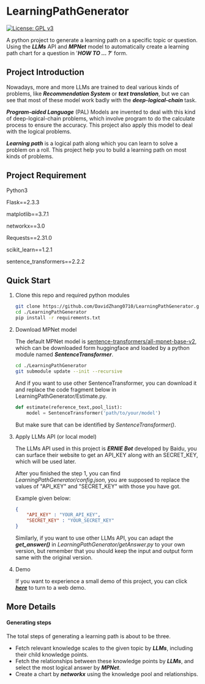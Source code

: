 # LearningPathGenerator

[![License: GPL v3](https://img.shields.io/badge/License-GPLv3-blue.svg)](https://github.com/DavidZhang0710/LearningPathGenerator/blob/main/LICENSE)

A python project to generate a learning path on a specific topic or question. Using the ***LLMs*** API and ***MPNet*** model to automatically create a learning path chart for a question in '***HOW TO ... ?***' form.

## Project Introduction
Nowadays, more and more LLMs are trained to deal various kinds of problems, like ***Recommendation System*** or ***text translation***, but we can see that most of these model work badly with the ***deep-logical-chain*** task.

***Program-aided Language*** (PAL) Models are invented to deal with this kind of deep-logical-chain problems, which involve program to do the calculate process to ensure the accuracy. This project also apply this model to deal with the logical problems.

***Learning path*** is a logical path along which you can learn to solve a problem on a roll. This project help you to build a learning path on most kinds of problems.

## Project Requirement
Python3

Flask==2.3.3

matplotlib==3.7.1

networkx==3.0

Requests==2.31.0

scikit_learn==1.2.1

sentence_transformers==2.2.2

## Quick Start

1. Clone this repo and required python modules

   ```bash
   git clone https://github.com/DavidZhang0710/LearningPathGenerator.git
   cd ./LearningPathGenerator
   pip install -r requirements.txt
   ```

2. Download MPNet model

   The default MPNet model is [sentence-transformers/all-mpnet-base-v2](https://huggingface.co/sentence-transformers/all-mpnet-base-v2), which can be downloaded form huggingface and loaded by a python module named ***SentenceTransformer***.

   ```bash
   cd ./LearningPathGenerator
   git submodule update --init --recursive
   ```

   And if you want to use other SentenceTransformer, you can download it and replace the code fragment below in LearningPathGenerator/Estimate.py.

   ```python
   def estimate(reference_text,pool_list):
       model = SentenceTransformer('path/to/your/model')
   ```

   But make sure that can be identified by *SentenceTransformer()*.

3. Apply LLMs API (or local model)
   
   The LLMs API used in this project is ***ERNIE Bot*** developed by Baidu, you can surface their website to get an API_KEY along with an SECRET_KEY, which will be used later.
   
   After you finished the step 1, you can find *LearningPathGenerator/config.json*, you are supposed to replace the values of "API_KEY" and "SECRET_KEY" with those you have got.
   
   Example given below:
   
   ```json
   {
       "API_KEY" : "YOUR_API_KEY",
       "SECRET_KEY" : "YOUR_SECRET_KEY"
   }
   ```
   
   Similarly, if you want to use other LLMs API, you can adapt the ***get_answer()*** in *LearningPathGenerator/getAnswer.py* to your own version, but remember that you should keep the input and output form same with the original version.

4. Demo

   If you want to experience a small demo of this project, you can click ***[here](http://124.221.34.139/projects/pathgenerator.html)*** to turn to a web demo.

## More Details

#### Generating steps

The total steps of generating a learning path is about to be three.

- Fetch relevant knowledge scales to the given topic by ***LLMs***, including their child knowledge points.
- Fetch the relationships between these knowledge points by ***LLMs***, and select the most logical answer by ***MPNet***.
- Create a chart by ***networkx*** using the knowledge pool and relationships.
